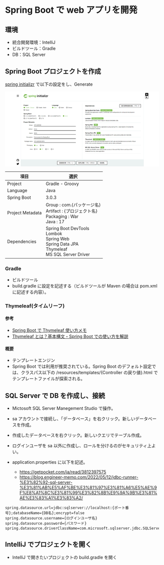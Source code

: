 # Spring Boot で web アプリを開発

## 環境

- 統合開発環境：IntelliJ
- ビルドツール：Gradle
- DB：SQL Server

## Spring Boot プロジェクトを作成

[spring initializr](https://start.spring.io/) で以下の設定をし、Generate

![設定内容](create_spring_boot_project.png)

| 項目             | 選択                                                                                                 |
| ---------------- | ---------------------------------------------------------------------------------------------------- |
| Project          | Gradle - Groovy                                                                                      |
| Language         | Java                                                                                                 |
| Spring Boot      | 3.0.3                                                                                                |
| Project Metadata | Group : com.{パッケージ名}<br>Artifact : {プロジェクト名}<br>Packaging : War<br>Java : 17            |
| Dependencies     | Spring Boot DevTools<br>Lombok<br>Spring Web<br>Spring Data JPA<br>Thymeleaf<br>MS SQL Server Driver |

### Gradle

- ビルドツール
- build.gradle に設定を記述する（ビルドツールが Maven の場合は pom.xml に記述する内容）。

### Thymeleaf(タイムリーフ)

#### 参考

- [Spring Boot で Thymeleaf 使い方メモ](https://qiita.com/opengl-8080/items/eb3bf3b5301bae398cc2)
- [Thymeleaf とは？基本構文・Spring Boot での使い方を解説](https://camp.trainocate.co.jp/magazine/about-thymeleaf/)

#### 概要

- テンプレートエンジン
- Spring Boot では利用が推奨されている。Spring Boot のデフォルト設定では、クラスパス以下の /resources/templates/{Controller の戻り値}.html でテンプレートファイルが探索される。

## SQL Server で DB を作成し、接続

- Mictosoft SQL Server Manegement Studio で操作。
- sa アカウントで接続し、「データベース」を右クリック。新しいデータベースを作成。
- 作成したデータベースを右クリック。新しいクエリでテーブル作成。
- ログインユーザを sa 以外に作成し、ロールを分けるのがセキュリティ上よい。

- application.properties に以下を記述。
  - https://getpocket.com/ja/read/3812397575
  - https://blog.engineer-memo.com/2022/05/12/jdbc-runner-%E3%82%92-sql-server-%E3%81%AB%E5%AF%BE%E3%81%97%E3%81%A6%E5%AE%9F%E8%A1%8C%E3%81%99%E3%82%8B%E9%9A%9B%E3%81%AE%E3%83%A1%E3%83%A2/

```
spring.datasource.url=jdbc:sqlserver://localhost:{ポート番号};databaseName={DB名};encrypt=false
spring.datasource.username={ログインユーザ名}
spring.datasource.password={パスワード}
spring.datasource.driverClassName=com.microsoft.sqlserver.jdbc.SQLServerDriver
```

## IntelliJ でプロジェクトを開く

- IntelliJ で開きたいプロジェクトの build.gradle を開く
